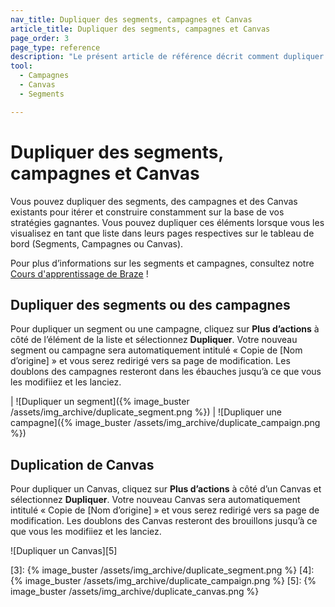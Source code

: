 ```yaml
---
nav_title: Dupliquer des segments, campagnes et Canvas
article_title: Dupliquer des segments, campagnes et Canvas
page_order: 3
page_type: reference
description: "Le présent article de référence décrit comment dupliquer des segments, des campagnes et des Canvas pour les réutiliser."
tool: 
  - Campagnes
  - Canvas
  - Segments

---
```


# Dupliquer des segments, campagnes et Canvas

Vous pouvez dupliquer des segments, des campagnes et des Canvas existants pour itérer et construire constamment sur la base de vos stratégies gagnantes. Vous pouvez dupliquer ces éléments lorsque vous les visualisez en tant que liste dans leurs pages respectives sur le tableau de bord (Segments, Campagnes ou Canvas).

Pour plus d’informations sur les segments et campagnes, consultez notre [Cours d'apprentissage de Braze](https://learning.braze.com/quick-overview-segment-and-campaign-setup) !

## Dupliquer des segments ou des campagnes

Pour dupliquer un segment ou une campagne, cliquez sur <i class="fas fa-gear"></i> **Plus d’actions** à côté de l’élément de la liste et sélectionnez **Dupliquer**. Votre nouveau segment ou campagne sera automatiquement intitulé « Copie de [Nom d’origine] » et vous serez redirigé vers sa page de modification. Les doublons des campagnes resteront dans les ébauches jusqu’à ce que vous les modifiiez et les lanciez.

| ![Dupliquer un segment]({% image_buster /assets/img_archive/duplicate_segment.png %}) | ![Dupliquer une campagne]({% image_buster /assets/img_archive/duplicate_campaign.png %})

## Duplication de Canvas

Pour dupliquer un Canvas, cliquez sur <i class="fas fa-ellipsis-vertical"></i> **Plus d’actions** à côté d’un Canvas et sélectionnez **Dupliquer**. Votre nouveau Canvas sera automatiquement intitulé « Copie de [Nom d’origine] » et vous serez redirigé vers sa page de modification. Les doublons des Canvas resteront des brouillons jusqu’à ce que vous les modifiiez et les lanciez.

![Dupliquer un Canvas][5]


[3]: {% image_buster /assets/img_archive/duplicate_segment.png %}
[4]: {% image_buster /assets/img_archive/duplicate_campaign.png %}
[5]: {% image_buster /assets/img_archive/duplicate_canvas.png %}
